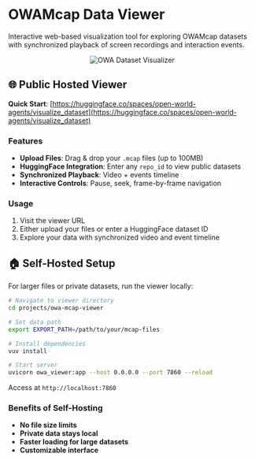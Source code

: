 # OWAMcap Data Viewer

Interactive web-based visualization tool for exploring OWAMcap datasets with synchronized playback of screen recordings and interaction events.

<div align="center">
  <img src="../examples/viewer.png" alt="OWA Dataset Visualizer"/>
</div>

## 🌐 Public Hosted Viewer

**Quick Start**: [https://huggingface.co/spaces/open-world-agents/visualize_dataset](https://huggingface.co/spaces/open-world-agents/visualize_dataset)

### Features
- **Upload Files**: Drag & drop your `.mcap` files (up to 100MB)
- **HuggingFace Integration**: Enter any `repo_id` to view public datasets
- **Synchronized Playback**: Video + events timeline
- **Interactive Controls**: Pause, seek, frame-by-frame navigation

### Usage
1. Visit the viewer URL
2. Either upload your files or enter a HuggingFace dataset ID
3. Explore your data with synchronized video and event timeline

## 🏠 Self-Hosted Setup

For larger files or private datasets, run the viewer locally:

```bash
# Navigate to viewer directory
cd projects/owa-mcap-viewer

# Set data path
export EXPORT_PATH=/path/to/your/mcap-files

# Install dependencies
vuv install

# Start server
uvicorn owa_viewer:app --host 0.0.0.0 --port 7860 --reload
```

Access at `http://localhost:7860`

### Benefits of Self-Hosting
- **No file size limits**
- **Private data stays local**
- **Faster loading for large datasets**
- **Customizable interface**